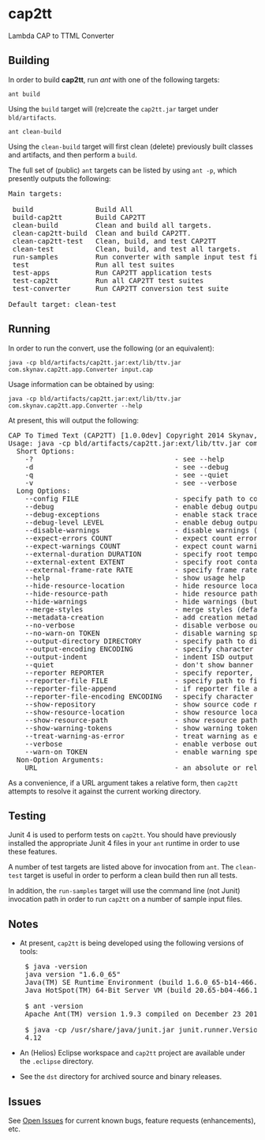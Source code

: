 # cap2tt

Lambda CAP to TTML Converter

## Building

In order to build **cap2tt**, run *ant* with one of the following targets:

`ant build`

Using the `build` target will (re)create the `cap2tt.jar` target under `bld/artifacts`.

`ant clean-build`

Using the `clean-build` target will first clean (delete) previously built classes and artifacts, and then perform a `build`.

The full set of (public) `ant` targets can be listed by using `ant -p`, which presently outputs the following:

<pre>
Main targets:

 build               Build All
 build-cap2tt        Build CAP2TT
 clean-build         Clean and build all targets.
 clean-cap2tt-build  Clean and build CAP2TT.
 clean-cap2tt-test   Clean, build, and test CAP2TT
 clean-test          Clean, build, and test all targets.
 run-samples         Run converter with sample input test files
 test                Run all test suites
 test-apps           Run CAP2TT application tests
 test-cap2tt         Run all CAP2TT test suites
 test-converter      Run CAP2TT conversion test suite

Default target: clean-test
</pre>

## Running

In order to run the convert, use the following (or an equivalent):

`java -cp bld/artifacts/cap2tt.jar:ext/lib/ttv.jar com.skynav.cap2tt.app.Converter input.cap`

Usage information can be obtained by using:

`java -cp bld/artifacts/cap2tt.jar:ext/lib/ttv.jar com.skynav.cap2tt.app.Converter --help`

At present, this will output the following:

<pre>
CAP To Timed Text (CAP2TT) [1.0.0dev] Copyright 2014 Skynav, Inc.
Usage: java -cp bld/artifacts/cap2tt.jar:ext/lib/ttv.jar com.skynav.cap2tt.app.Converter [options] URL*
  Short Options:
    -?                                  - see --help
    -d                                  - see --debug
    -q                                  - see --quiet
    -v                                  - see --verbose
  Long Options:
    --config FILE                       - specify path to configuration file
    --debug                             - enable debug output (may be specified multiple times to increase debug level)
    --debug-exceptions                  - enable stack traces on exceptions (implies --debug)
    --debug-level LEVEL                 - enable debug output at specified level (default: 0)
    --disable-warnings                  - disable warnings (both hide and don't count warnings)
    --expect-errors COUNT               - expect count errors or -1 meaning unspecified expectation (default: -1)
    --expect-warnings COUNT             - expect count warnings or -1 meaning unspecified expectation (default: -1)
    --external-duration DURATION        - specify root temporal extent duration for document processing context
    --external-extent EXTENT            - specify root container region extent for document processing context
    --external-frame-rate RATE          - specify frame rate for document processing context
    --help                              - show usage help
    --hide-resource-location            - hide resource location (default: show)
    --hide-resource-path                - hide resource path (default: show)
    --hide-warnings                     - hide warnings (but count them)
    --merge-styles                      - merge styles (default: don't merge)
    --metadata-creation                 - add creation metadata (default: don't add)
    --no-verbose                        - disable verbose output (resets verbosity level to 0)
    --no-warn-on TOKEN                  - disable warning specified by warning TOKEN, where multiple instances of this option may be specified
    --output-directory DIRECTORY        - specify path to directory where ISD output is to be written
    --output-encoding ENCODING          - specify character encoding of ISD output (default: UTF-8)
    --output-indent                     - indent ISD output (default: no indent)
    --quiet                             - don't show banner
    --reporter REPORTER                 - specify reporter, where REPORTER is null|text|xml (default: text)
    --reporter-file FILE                - specify path to file to which reporter output is to be written
    --reporter-file-append              - if reporter file already exists, then append output to it
    --reporter-file-encoding ENCODING   - specify character encoding of reporter output (default: utf-8)
    --show-repository                   - show source code repository information
    --show-resource-location            - show resource location (default: show)
    --show-resource-path                - show resource path (default: show)
    --show-warning-tokens               - show warning tokens (use with --verbose to show more details)
    --treat-warning-as-error            - treat warning as error (overrides --disable-warnings)
    --verbose                           - enable verbose output (may be specified multiple times to increase verbosity level)
    --warn-on TOKEN                     - enable warning specified by warning TOKEN, where multiple instances of this option may be specified
  Non-Option Arguments:
    URL                                 - an absolute or relative URL; if relative, resolved against current working directory
</pre>

As a convenience, if a URL argument takes a relative form, then `cap2tt` attempts to resolve it against the current working directory.

## Testing

Junit 4 is used to perform tests on `cap2tt`. You should have previously installed the appropriate Junit 4 files in your `ant` runtime in order to use these features.

A number of test targets are listed above for invocation from `ant`. The `clean-test` target is useful in order to perform a clean build then run all tests.

In addition, the `run-samples` target will use the command line (not Junit) invocation path in order to run `cap2tt` on a number of sample input files.

## Notes

 * At present, `cap2tt` is being developed using the following versions of tools:

<pre>
    $ java -version
    java version "1.6.0_65"
    Java(TM) SE Runtime Environment (build 1.6.0_65-b14-466.1-11M4716)
    Java HotSpot(TM) 64-Bit Server VM (build 20.65-b04-466.1, mixed mode)

    $ ant -version
    Apache Ant(TM) version 1.9.3 compiled on December 23 2013

    $ java -cp /usr/share/java/junit.jar junit.runner.Version
    4.12
</pre>

 * An (Helios) Eclipse workspace and `cap2tt` project are available under the `.eclipse` directory.

 * See the `dst` directory for archived source and binary releases.

## Issues

See [Open Issues](http://github.com/skynav/cap2tt/issues?state=open) for current known bugs, feature requests (enhancements), etc.


